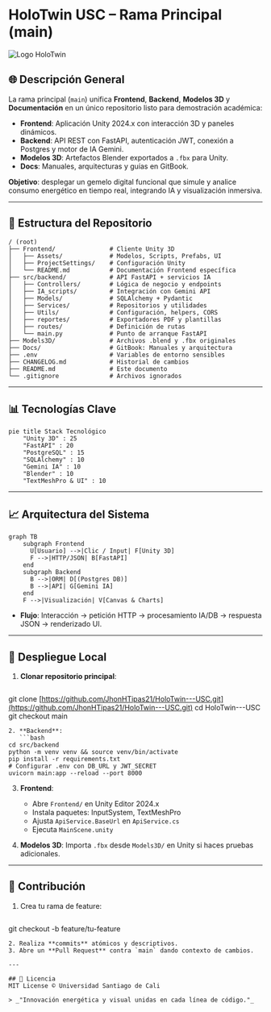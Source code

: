 # HoloTwin USC – Rama Principal (main)

![Logo HoloTwin](https://img.shields.io/badge/HoloTwin-USC-blue)

## 🌐 Descripción General

La rama principal (`main`) unifica **Frontend**, **Backend**, **Modelos 3D** y **Documentación** en un único repositorio listo para demostración académica:

* **Frontend**: Aplicación Unity 2024.x con interacción 3D y paneles dinámicos.
* **Backend**: API REST con FastAPI, autenticación JWT, conexión a Postgres y motor de IA Gemini.
* **Modelos 3D**: Artefactos Blender exportados a `.fbx` para Unity.
* **Docs**: Manuales, arquitecturas y guías en GitBook.

**Objetivo**: desplegar un gemelo digital funcional que simule y analice consumo energético en tiempo real, integrando IA y visualización inmersiva.

---

## 📂 Estructura del Repositorio

```plaintext
/ (root)
├── Frontend/               # Cliente Unity 3D
│   ├── Assets/             # Modelos, Scripts, Prefabs, UI
│   ├── ProjectSettings/    # Configuración Unity
│   └── README.md           # Documentación Frontend específica
├── src/backend/            # API FastAPI + servicios IA
│   ├── Controllers/        # Lógica de negocio y endpoints
│   ├── IA_scripts/         # Integración con Gemini API
│   ├── Models/             # SQLAlchemy + Pydantic
│   ├── Services/           # Repositorios y utilidades
│   ├── Utils/              # Configuración, helpers, CORS
│   ├── reportes/           # Exportadores PDF y plantillas
│   ├── routes/             # Definición de rutas
│   └── main.py             # Punto de arranque FastAPI
├── Models3D/               # Archivos .blend y .fbx originales
├── Docs/                   # GitBook: Manuales y arquitectura
├── .env                    # Variables de entorno sensibles
├── CHANGELOG.md            # Historial de cambios
├── README.md               # Este documento
└── .gitignore              # Archivos ignorados
```

---

## 📊 Tecnologías Clave

```mermaid
pie title Stack Tecnológico
    "Unity 3D" : 25
    "FastAPI" : 20
    "PostgreSQL" : 15
    "SQLAlchemy" : 10
    "Gemini IA" : 10
    "Blender" : 10
    "TextMeshPro & UI" : 10
```

---

## 📈 Arquitectura del Sistema

```mermaid
graph TB
    subgraph Frontend
      U[Usuario] -->|Clic / Input| F[Unity 3D]
      F -->|HTTP/JSON| B[FastAPI]
    end
    subgraph Backend
      B -->|ORM| D[(Postgres DB)]
      B -->|API| G[Gemini IA]
    end
    F -->|Visualización| V[Canvas & Charts]
```

* **Flujo**: Interacción → petición HTTP → procesamiento IA/DB → respuesta JSON → renderizado UI.

---

## 🚀 Despliegue Local

1. **Clonar repositorio principal**:

   ```bash
   ```

git clone [https://github.com/JhonHTipas21/HoloTwin---USC.git](https://github.com/JhonHTipas21/HoloTwin---USC.git)
cd HoloTwin---USC
git checkout main

````
2. **Backend**:
   ```bash
cd src/backend
python -m venv venv && source venv/bin/activate
pip install -r requirements.txt
# Configurar .env con DB_URL y JWT_SECRET
uvicorn main:app --reload --port 8000
````

3. **Frontend**:

   * Abre `Frontend/` en Unity Editor 2024.x
   * Instala paquetes: InputSystem, TextMeshPro
   * Ajusta `ApiService.BaseUrl` en `ApiService.cs`
   * Ejecuta `MainScene.unity`
4. **Modelos 3D**: Importa `.fbx` desde `Models3D/` en Unity si haces pruebas adicionales.

---

## 🔧 Contribución

1. Crea tu rama de feature:

   ```bash
   ```

git checkout -b feature/tu-feature

```
2. Realiza **commits** atómicos y descriptivos.
3. Abre un **Pull Request** contra `main` dando contexto de cambios.

---

## 📜 Licencia
MIT License © Universidad Santiago de Cali

> _"Innovación energética y visual unidas en cada línea de código."_

```
